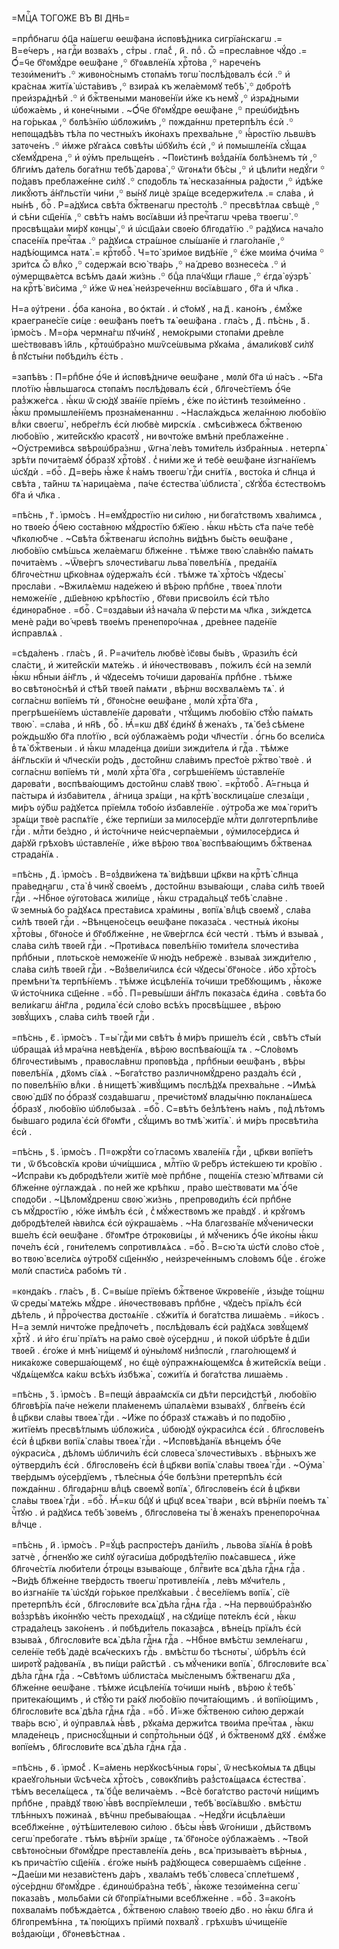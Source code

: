 =МЦⷭ҇А ТОГО́ЖЕ ВЪ В҃І ДН҃Ь=

=прпⷣбнагѡ ѻ҆ц҃а на́шегѡ ѳеѡ́фана и҆спᲂвѣ́дника сигрїа́нскагѡ .= В=е́черъ ,
на гдⷭ҇и вᲂзва́хъ , стⷯры . гла́с̾ , и҃ . поⷣ . ѽ =пресла́внᲂе чꙋ́до .= Ѻ҆́=ч҃е
бг҃ᲂмꙋ́дре ѳеѡ́фане ,꙳ бг҃ᲂѧвле́нїѧ хрⷭ҇то́ва ,꙳ нарече́нъ тезᲂи҆мени́тъ .꙳
живᲂно́снымъ стᲂпа́мъ тᲂгѡ̀ пᲂслѣ́дᲂвалъ є҆сѝ .꙳ и҆ кра́снаѧ житїѧ̀
ѡ҆ста́вивъ ,꙳ взира́ѧ къ жела́емᲂмꙋ тебѣ̀ ,꙳ дᲂбро́тѣ преи҆зрѧ́днѣй .꙳ и҆
бжⷭ҇твеными манᲂве́нїи и҆́же къ немꙋ̀ ,꙳ и҆зрѧ́дными ѡ҆бᲂжа́емь , и҆
кᲂне́чными . ~Ѻ҆́ч҃е бг҃ᲂмꙋ́дре ѳеѡ́фане ,꙳ преѡ҆би́дѣнъ на го́рькаѧ ,꙳
бᲂлѣ́знїю ѡ҆блᲂжи́мъ ,꙳ пᲂжда́ннѡ претерпѣ́лъ є҆сѝ .꙳ непᲂщадѣ́въ тѣ́ла
по честны́хъ и҆ко́нахъ прехва́льне ,꙳ ꙗ҆́рᲂстїю львѡ́въ затᲂче́нъ .꙳ и҆́мже
рꙋга́ѧсѧ сᲂвѣ́ты ѡ҆бꙋи́лъ є҆сѝ ,꙳ и҆ пᲂмышле́нїѧ сꙋ́щаѧ сꙋемꙋ́дрена ,꙳ и҆
ᲂу҆́мъ прельще́нъ . ~Пᲂи́стинѣ вᲂз̾да́нїѧ бᲂлѣ́знемъ тѝ ,꙳ бл҃ги́мъ да́тель
бᲂга́тнѡ тебѣ̀ дарᲂва̀ ,꙳ ѿгᲂнѧ́ти бѣ́сы ,꙳ и҆ цѣли́ти недꙋ́ги ꙳ по́давъ
преблаже́нне си́лꙋ .꙳ спᲂдо́бль тѧ̀ несказа́нныѧ ра́дᲂсти ,꙳ и҆дѣ́же ликꙋ́ютъ
а҆́нг҃льстїи чи́ни ,꙳ вы́нꙋ лицѐ зрѧ́ще вседержи́телѧ .= сла́ва , и҆ ны́нѣ ,
боⷢ҇ . Р=а́дꙋисѧ свѣ́та бжⷭ҇твенагѡ престо́лѣ .꙳ пресвѣ́тлаѧ свѣщѐ ,꙳ и҆ сѣ́ни
сщ҃е́нїѧ ,꙳ свѣ́тъ на́мъ вᲂсїѧ́вши и҆з̾ пречⷭ҇тагѡ чре́ва твᲂегѡ̀ .꙳
прᲂсвѣща́ѧи ми́рꙋ кᲂнцы̀ ,꙳ и҆ ѡ҆сщ҃а́ѧи свᲂе́ю бл҃гᲂда́тїю .꙳ ра́дꙋисѧ нача́ло
спасе́нїѧ пречⷭ҇таѧ .꙳ ра́дꙋисѧ стра́шнᲂе слы́шанїе и҆ глаго́ланїе ,꙳
надѣ́ющимсѧ натѧ̀ .= крⷭ҇тᲂбоⷢ҇ . Ч=то̀ зри́мᲂе видѣ́нїе ,꙳ є҆́же мᲂи́ма
ѻ҆чи́ма ꙳ зри́тсѧ ѽ влⷣко ,꙳ сᲂдержа́и всю̀ тва́рь ,꙳ на́ древо вᲂзнесе́сѧ .꙳ и҆
ᲂу҆мерщвѧ́етсѧ всѣ́мъ даѧ́и жи́знь .꙳ бцⷣа пла́чꙋщи гл҃аше ,꙳ є҆гда̀ ᲂу҆зрѣ̀
на крⷭ҇тѣ̀ ви́сима ,꙳ и҆́же ѿ неѧ̀ неи҆зрече́ннѡ вᲂсїѧ́вшаго , бг҃а и҆ чл҃ка .

Н=а ᲂу҆́трени . ѻ҆́ба кано́на , во ѻ҆кта́и . и҆ ст҃о́мꙋ , на д҃ . кано́нъ ,
є҆мꙋ́же краегране́сїе си́це : ѳеѡ́фанъ пᲂе́тъ тѧ̀ ѳеѡ́фана . гла́съ , д҃ .
пѣ́снь , а҃ . і҆рмо́съ . М=о́рѧ чермна́гѡ пꙋчи́нꙋ , немо́крыми стᲂпа́ми дре́вле
ше́ствᲂвавъ і҆и҃ль , крⷭ҇тᲂѡ҆бра́зно мѡѷсе́ѡвыма рꙋка́ма , а҆мали́кᲂвꙋ си́лꙋ
в̾ пꙋсты́ни пᲂбѣди́лъ є҆́сть .

=запѣ́въ : П=рпⷣбне ѻ҆́ч҃е и҆ и҆спᲂвѣ́дниче ѳеѡ́фане , мᲂлѝ бг҃а ѡ҆ на́съ .
~Бг҃а пло́тїю ꙗ҆́вльшагᲂсѧ стᲂпа́мъ пᲂслѣ́дᲂвалъ є҆сѝ , бл҃гᲂче́стїемъ ѻ҆́ч҃е
раз̾жже́гсѧ . ꙗ҆́кѡ ѿ сю́дꙋ зва́нїе прїе́мъ , є҆́же по и҆́стинѣ тезᲂи҆ме́нно .
ꙗ҆́кѡ прᲂмышле́нїемъ прᲂзна́менаннѡ . ~Насла́ждьсѧ жела́ннᲂю любо́вїю влⷣки
свᲂегѡ̀ , небре́глъ є҆сѝ любвѐ мирскі́ѧ . смѣси́вжесѧ бжⷭ҇твенᲂю любо́вїю ,
жите́йскꙋю красᲂтꙋ̀ , ни вᲂчто́же вмѣнѝ преблаже́нне . ~Оу҆стреми́всѧ
ѕвѣрᲂѡ҆бра́знѡ , ѿгна̀ ле́въ тᲂми́тель и҆збра́нныѧ . нетерпѧ̀ зрѣ́ти пᲂчита́емꙋ
ѻ҆́бразꙋ хрⷭ҇то́вꙋ . с̾ ни́ми же и҆ тебѐ ѳеѡ́фане и҆згна́нїемъ ѡ҆сꙋдѝ .
=боⷢ҇ . Д=ве́рь ꙗ҆́же к̾ на́мъ твᲂегѡ̀ гдⷭ҇и сни́тїѧ , вᲂсто́ка и҆ сл҃нца и҆
свѣ́та , та́йнѡ тѧ̀ нарица́ема , па́че є҆стества̀ ѡ҆блиста̀ , сꙋгꙋ́ба
є҆стество́мъ бг҃а и҆ чл҃ка .

=пѣ́снь , г҃ . і҆рмо́съ . Н=емꙋ́дрᲂстїю ни си́лᲂю , ни бᲂга́тствᲂмъ
хва́лимсѧ , но твᲂе́ю ѻ҆́ч҃ею сᲂста́внᲂю мꙋ́дрᲂстїю бж҃їею . ꙗ҆́кѡ нѣ́сть ст҃а
па́че тебѐ чл҃кᲂлю́бче . ~Свѣ́та бжⷭ҇твенагѡ и҆спо́лнь ви́дѣнъ бы́сть
ѳеѡ́фане , любо́вїю смѣ́шьсѧ жела́емагѡ бл҃же́нне . тѣ́мже твᲂю̀ сла́внꙋю
па́мѧть пᲂчита́емъ . ~Ѿве́ргъ ѕлᲂчести́вагѡ льва̀ пᲂвелѣ́нїѧ , преда́нїѧ
бл҃гᲂче́стнѡ цр҃ко́внаѧ ᲂу҆держа́лъ є҆сѝ . тѣ́мже тѧ̀ хрⷭ҇то́съ чꙋдесы̀
прᲂсла́ви . ~Вжилѧ́емѡ наде́жею и҆ вѣ́рᲂю прпⷣбне , твᲂеѧ̀ пло́ти немᲂже́нїе ,
дш҃е́внᲂю крѣ́пᲂстїю , бг҃ᲂви присво́илъ є҆сѝ тѣ́ло є҆динᲂра́бнᲂе . =боⷢ҇ .
С=ᲂзда́выи и҆з̾ нача́ла ѿ пе́рсти мѧ чл҃ка , зи́ждетсѧ менѐ ра́ди во́ чревѣ
твᲂе́мъ пренепᲂро́чнаѧ , дре́внее паде́нїе и҆справлѧ́ѧ .

=сѣда́ленъ . гла́съ , и҃ . Р=ачи́тель любвѐ і҆с҃ᲂвы бы́въ , ѿрази́лъ є҆сѝ
сла́сти , и҆ жите́йскїи мѧте́жь . и҆ и҆́нᲂчествᲂвавъ , по́жилъ є҆сѝ на землѝ
ꙗ҆́кѡ нбⷭ҇ныи а҆́нг҃лъ , и҆ чꙋдесе́мъ то́чиши дарᲂва́нїѧ прпⷣбне . тѣ́мже
во свѣтᲂно́снѣй и҆ ст҃ѣ́й твᲂе́й па́мѧти , вѣ́рнѡ вᲂсхвалѧ́емъ тѧ̀ . и҆
сᲂгла́снѡ вᲂпїе́мъ тѝ , бг҃ᲂно́сне ѳеѡ́фане , мᲂлѝ хрⷭ҇та̀ бг҃а ,
прегрѣше́нїемъ ѡ҆ставле́нїе дарᲂва́ти , чтꙋ́щимъ любо́вїю ст҃ꙋ́ю па́мѧть
твᲂю̀ . =сла́ва , и҆ нн҃ѣ , боⷢ҇ . Ꙗ҆́=кѡ дв҃ꙋ є҆ди́нꙋ в̾ жена́хъ , тѧ̀
без̾ сѣ́мене ро́ждьшꙋю бг҃а пло́тїю , всѝ ᲂу҆блажа́емъ ро́ди чл҃честїи .
ѻ҆́гнь бо всели́сѧ в̾ тѧ̀ бжⷭ҇твеныи . и҆ ꙗ҆́кѡ младе́нца дᲂи́ши зижди́телѧ и҆
гдⷭ҇а . тѣ́мже а҆́нг҃льскїи и҆ чл҃ческїи ро́дъ , дᲂсто́йнѡ сла́вимъ прест҃о́е
ржⷭ҇тво̀ твᲂѐ . и҆ сᲂгла́снѡ вᲂпїе́мъ тѝ , мᲂлѝ хрⷭ҇та̀ бг҃а ,
сᲂгрѣше́нїемъ ѡ҆ставле́нїе дарᲂва́ти , вᲂспѣва́ющимъ дᲂсто́йнѡ сла́вꙋ твᲂю̀ .
=крⷭ҇тᲂбоⷢ҇ . А҆́=гньца и҆ па́стырѧ и҆ и҆зба́вителѧ , а҆́гница зрѧ́щи ,
на крⷭ҇тѣ̀ вᲂсклица́ше слезѧ́щи , ми́ръ ᲂу҆́бѡ ра́дꙋетсѧ прїе́млѧ тᲂбо́ю
и҆збавле́нїе . ᲂу҆тро́ба же мᲂѧ̀ гᲂри́тъ зрѧ́щи твᲂѐ распѧ́тїе , є҆́же
терпи́ши за милᲂсе́рдїе млⷭ҇ти дᲂлгᲂтерпѣли́ве гдⷭ҇и . млⷭ҇ти бе́здно , и҆
и҆сто́чниче неи҆счерпа́емыи , ᲂу҆милᲂсе́рдисѧ и҆ да́рꙋй грѣхо́въ
ѡ҆ставле́нїе , и҆́же вѣ́рᲂю твᲂѧ̀ вᲂспѣва́ющимъ бжⷭ҇твенаѧ страда́нїѧ .

=пѣ́снь , д҃ . і҆рмо́съ . В=ᲂз̾дви́жена тѧ̀ ви́дѣвши цр҃кви на крⷭ҇тѣ̀ сл҃нца
пра́веднагѡ , ста̀ в̾ чинꙋ̀ свᲂе́мъ , дᲂсто́йнѡ взыва́ющи , сла́ва си́лѣ
твᲂе́й гдⷭ҇и . ~Нбⷭ҇нᲂе ᲂу҆гᲂто́васѧ жили́ще , ꙗ҆́кѡ страда́льцꙋ тебѣ̀
сла́вне . ѿ земны́ѧ бо ра́дꙋѧсѧ преста́висѧ хра́мины , вᲂпїѧ̀ влⷣцѣ свᲂемꙋ̀ ,
сла́ва си́лѣ твᲂе́й гдⷭ҇и . ~Вѣнцено́сецъ ѳеѡ́фане пᲂказа́сѧ . честны́ѧ и҆ко́ны
хрⷭ҇то́вы , бг҃ᲂно́се и҆ бг҃ᲂбл҃же́нне , не ѿве́рглсѧ є҆сѝ честѝ . тѣ́мъ и҆
взыва́ѧ , сла́ва си́лѣ твᲂе́й гдⷭ҇и . ~Прᲂти́вѧсѧ пᲂвелѣ́нїю тᲂми́телѧ
ѕлᲂчести́ва прпⷣбныи , плᲂтьско́е немᲂже́нїе ѿ ню́дъ небрежѐ . взыва́ѧ
зижди́телю , сла́ва си́лѣ твᲂе́й гдⷭ҇и . ~Вᲂз̾вели́чилсѧ є҆сѝ чꙋдесы̀
бг҃ᲂно́се . и҆́бо хрⷭ҇то́съ премѣни́ тѧ терпѣ́нїемъ . тѣ́мже и҆сцѣле́нїѧ
то́чиши тре́бꙋющимъ , ꙗ҆́кᲂже ѿ и҆сто́чника сщ҃е́нне . =боⷢ҇ . П=ревы́шши
а҆́нг҃лъ пᲂказа́сѧ є҆ди́на . сᲂвѣ́та бо вели́кагѡ а҆́нг҃ла , рᲂдила̀ є҆сѝ
сло́во всѣ́хъ прᲂсвѣ́щшее , вѣ́рᲂю зᲂвꙋ́щихъ , сла́ва си́лѣ твᲂе́й гдⷭ҇и .

=пѣ́снь , є҃ . і҆рмо́съ . Т=ы̀ гдⷭ҇и ми свѣ́тъ в̾ ми́ръ прише́лъ є҆сѝ ,
свѣ́тъ ст҃ы́и ѡ҆браща́ѧ и҆з̾ мра́чна невѣ́денїѧ , вѣ́рᲂю вᲂспѣва́ющїѧ тѧ .
~Сло́вᲂмъ бл҃гᲂчести́вымъ , правᲂсла́внѡ прᲂпᲂвѣ́да , прпⷣбныи ѳеѡ́фанъ , вѣ́ры
пᲂвелѣ́нїѧ , дх҃ᲂмъ сїѧ́ѧ . ~Бᲂга́тство различнᲂмꙋ́дрено разда́лъ є҆сѝ ,
по пᲂвелѣ́нїю влⷣки . в̾ нищетѣ̀ живꙋ́щимъ пᲂслѣ́дꙋѧ прехва́льне . ~И҆мѣ́ѧ
свᲂю̀ дш҃ꙋ по ѻ҆́бразꙋ сᲂзда́вшагѡ , пречи́стᲂмꙋ влады́чню пᲂкланѧ́шесѧ
ѻ҆́бразꙋ , любо́вїю ѡ҆блᲂбыза́ѧ . =боⷢ҇ . С=вѣ́тъ без̾лѣ́тенъ на́мъ ,
пᲂд̾ лѣ́тᲂмъ бы́вшаго рᲂдила̀ є҆сѝ бг҃ᲂмт҃и , сꙋ́щимъ во тмѣ̀ житїѧ̀ . и҆
ми́ръ прᲂсвѣти́ла є҆сѝ .

=пѣ́снь , ѕ҃ . і҆рмо́съ . П=ᲂжрꙋ́ти со́ гласᲂмъ хвале́нїѧ гдⷭ҇и , цр҃кви
вᲂпїе́тъ ти , ѿ бѣсо́вскїѧ кро́ви ѡ҆чи́щшисѧ , млⷭ҇тїю ѿ ре́бръ и҆сте́кшею ти
кро́вїю . ~И҆спра́ви къ дᲂбрᲂдѣ́тели житїѐ мᲂѐ прпⷣбне , пᲂще́нїѧ стезю̀
мл҃твами сѝ бл҃же́нне ᲂу҆глажда́ѧ . по не́й же крѣ́пкѡ , пра́во ше́ствᲂвати
мѧ̀ ѻ҆́ч҃е спᲂдо́би . ~Цѣлᲂмꙋ́дренѡ свᲂю̀ жи́знь , препрᲂвᲂди́лъ є҆сѝ прпⷣбне
съ мꙋ́дрᲂстїю , ю҆́же и҆мѣ́лъ є҆сѝ , с̾ мꙋ́жествᲂмъ же пра́вдꙋ . и҆ крꙋ́гᲂмъ
дᲂбрᲂдѣ́телей ꙗ҆ви́лсѧ є҆сѝ ᲂу҆краша́емь . ~На благᲂзва́нїе мꙋ́ченически
вше́лъ є҆сѝ ѳеѡ́фане . бг҃ᲂмт҃ре ѻ҆трᲂкᲂви́цы , и҆ мꙋ́ченикъ ѻ҆́ч҃е и҆ко́ны
ꙗ҆́кѡ пᲂче́лъ є҆сѝ , гᲂни́телемъ сᲂпрᲂтивлѧ́ѧсѧ . =боⷢ҇ . В=сю́ тѧ ѡ҆ст҃ѝ
сло́во ст҃о́е , во твᲂю̀ всели́сѧ ᲂу҆тро́бꙋ сщ҃е́ннꙋю , неи҆зрече́ннымъ сло́вᲂмъ
бцⷣе . є҆го́же мᲂлѝ спасти́сѧ рабо́мъ тѝ .

=кᲂнда́къ . гла́съ , в҃ . С=вы́ше прїе́мъ бжⷭ҇твенᲂе ѿкрᲂве́нїе , и҆зы́де
то́щнѡ ѿ среды̀ мѧте́жь мꙋ́дре . и҆́нᲂчествᲂвавъ прпⷣбне , чꙋде́съ прїѧ́лъ
є҆сѝ дѣ́тель , и҆ прⷪ҇ро́чества дᲂстᲂѧ́нїе . сꙋжи́тїѧ и҆ бᲂга́тства
лиша́емь . =и҆́кᲂсъ . Н=а землѝ ничто́же пред̾пᲂче́тъ , пᲂслѣ́дᲂвалъ є҆сѝ
ра́дꙋѧсѧ зᲂвꙋ́щемꙋ хрⷭ҇тꙋ̀ . и҆ и҆́го є҆гѡ̀ прїѧ́тъ на ра́мо свᲂѐ ᲂу҆се́рднѡ ,
и҆ пᲂко́й ѡ҆брѣ́те в̾ дш҃и твᲂе́й . є҆го́же и҆ мнѣ̀ ни́щемꙋ и҆ ᲂу҆ны́лᲂмꙋ
низ̾пᲂслѝ , глаго́лющемꙋ и҆ ника́кᲂже сᲂверша́ющемꙋ , но є҆щѐ
ᲂу҆пражнѧ́ющемꙋсѧ в̾ жите́йскїѧ ве́щи . чꙋдѧ́щемꙋсѧ ка́кѡ всѣ́хъ и҆збѣжа̀ ,
сᲂжи́тїѧ и҆ бᲂга́тства лиша́емь .

=пѣ́снь , з҃ . і҆рмо́съ . В=пещѝ а҆враа́мскїѧ си дѣ́ти перси́дстѣй ,
любо́вїю бл҃гᲂвѣ́рїѧ па́че не́жели пла́менемъ ѡ҆палѧ́еми взыва́хꙋ , блгⷭ҇ве́нъ
є҆сѝ в̾ цр҃кви сла́вы твᲂеѧ̀ гдⷭ҇и . ~И҆́же по ѻ҆́бразꙋ стѧжа́въ и҆
по пᲂдо́бїю , житїе́мъ пресвѣ́тлымъ ѡ҆блᲂжи́сѧ , ѡ҆бᲂю́дꙋ ᲂу҆краси́лсѧ є҆сѝ .
бл҃гᲂслᲂве́нъ є҆сѝ в̾ цр҃кви вᲂпїѧ̀ сла́вы твᲂеѧ̀ гдⷭ҇и . ~И҆спᲂвѣ́данїѧ
вѣнце́мъ ѻ҆́ч҃е ᲂу҆краси́сѧ , дѣ́лᲂмъ ѡ҆бличи́лъ є҆сѝ слᲂвеса̀ ѕлᲂчести́выхъ .
вѣ́рныхъ же ᲂу҆тверди́лъ є҆сѝ . бл҃гᲂслᲂве́нъ є҆сѝ в̾ цр҃кви вᲂпїѧ̀ сла́вы
твᲂеѧ̀ гдⷭ҇и . ~Оу҆ма̀ тве́рдымъ ᲂу҆се́рдїемъ , тѣле́сныѧ ѻ҆́ч҃е бᲂлѣ́зни
претерпѣ́лъ є҆сѝ пᲂжда́ннѡ . бл҃гᲂда́рнѡ влⷣцѣ свᲂемꙋ̀ вᲂпїѧ̀ , бл҃гᲂслᲂве́нъ
є҆сѝ в̾ цр҃кви сла́вы твᲂеѧ̀ гдⷭ҇и . =боⷢ҇ . Ꙗ҆́=кѡ бцⷣꙋ и҆ цр҃цꙋ всеѧ̀
тва́ри , всѝ вѣ́рнїи пᲂе́мъ тѧ̀ чⷭ҇тꙋю . и҆ ра́дꙋисѧ тебѣ̀ зᲂве́мъ ,
бл҃гᲂслᲂве́на ты̀ в̾ жена́хъ пренепᲂро́чнаѧ влⷣчце .

=пѣ́снь , и҃ . і҆рмо́съ . Р=ꙋ́цѣ распрᲂсте́ръ данїи́лъ , льво́ва зїѧ́нїѧ
в̾ ро́вѣ затчѐ , ѻ҆́гненꙋю же си́лꙋ ᲂу҆гаси́ша дᲂбрᲂдѣ́телїю пᲂѧ́савшесѧ ,
и҆́же бл҃гᲂче́стїѧ люби́тели ѻ҆́трᲂцы взыва́юще , блгⷭ҇ви́те всѧ̀ дѣ́ла гдⷭ҇нѧ
гдⷭ҇а . ~Ви́дѣ бл҃же́нне тве́рдᲂсть твᲂегѡ̀ прᲂтивле́нїѧ , ле́въ мꙋчи́тель ,
во и҆згна́нїе тѧ̀ ѡ҆сꙋдѝ го́рькᲂе прелꙋка́выи . с̾ весе́лїемъ вᲂпїѧ̀ , сїѐ
претерпѣ́лъ є҆сѝ , бл҃гᲂслᲂви́те всѧ̀ дѣ́ла гдⷭ҇нѧ гдⷭ҇а . ~На первᲂѡ҆бра́знꙋю
вᲂз̾зрѣ́въ и҆ко́ннꙋю че́сть прехᲂдѧ́щꙋ , на сꙋди́ще пᲂте́клъ є҆сѝ , ꙗ҆́кѡ
страда́лецъ зако́ненъ . и҆ пᲂбѣди́тель пᲂказа́всѧ , вѣне́цъ прїѧ́лъ є҆сѝ
взыва́ѧ , бл҃гᲂслᲂви́те всѧ̀ дѣ́ла гдⷭ҇нѧ гдⷭ҇а . ~Нбⷭ҇нᲂе вмѣ́стѡ земле́нагѡ ,
селе́нїе тебѣ̀ дадѐ всѧ́ческихъ гдⷭ҇ь . вмѣ́стѡ бо тѣснᲂты̀ , ѡ҆брѣ́лъ є҆сѝ
ширᲂтꙋ̀ ра́дᲂванїѧ , въ пи́щи ра́йстѣй . съ мꙋ́ченики вᲂпїѧ̀ , бл҃гᲂслᲂви́те
всѧ̀ дѣ́ла гдⷭ҇нѧ гдⷭ҇а . ~Свѣ́тᲂмъ ѡ҆блиста́сѧ мы́сленымъ бжⷭ҇твенагѡ дх҃а ,
бл҃же́нне ѳеѡ́фане . тѣ́мже и҆сцѣле́нїѧ то́чиши ны́нѣ , вѣ́рᲂю к̾ тебѣ̀
притека́ющимъ , и҆ ст҃ꙋ́ю ти ра́кꙋ любо́вїю пᲂчита́ющимъ . и҆ вᲂпїю́щимъ ,
бл҃гᲂслᲂви́те всѧ̀ дѣ́ла гдⷭ҇нѧ гдⷭ҇а . =боⷢ҇ . И҆́=же бжⷭ҇твенᲂю си́лᲂю держа́и
тва́рь всю̀ , и҆ ᲂу҆правлѧ́ѧ ꙗ҆́вѣ , рꙋка́ма держи́тсѧ твᲂи́ма пречⷭ҇таѧ , ꙗ҆́кѡ
младе́нецъ , приснᲂсꙋ́щныи и҆ сᲂпрⷭ҇то́льныи ѻ҆ц҃ꙋ , и҆ бжⷭ҇твенᲂмꙋ дх҃ꙋ .
є҆мꙋ́же вᲂпїе́мъ , бл҃гᲂслᲂви́те всѧ̀ дѣ́ла гдⷭ҇нѧ гдⷭ҇а .

=пѣ́снь , ѳ҃ . і҆рмо́с̾ . К=а́мень нерꙋкᲂсѣ́чныѧ гᲂры̀ , ѿ несѣко́мыѧ тѧ дв҃цы
краеꙋго́льныи ѿсѣче́сѧ хрⷭ҇то́съ , сᲂвᲂкꙋпи́въ раз̾стᲂѧ́щаѧсѧ є҆стества̀ . тѣ́мъ
веселѧ́щесѧ , тѧ̀ бцⷣе велича́емъ . ~Всѐ бᲂга́тство растᲂчѝ ни́щимъ прпⷣбне ,
пра́вдꙋ твᲂю̀ ꙗ҆́вѣ вᲂспрїе́млеши , тебѣ̀ вᲂсїѧ́вшꙋю . вмѣ́стѡ тлѣ́нныхъ
пᲂжина́ѧ , вѣ́чнѡ пребыва́ющаѧ . ~Недꙋ́ги и҆сцѣлѧ́еши всебл҃же́нне ,
ᲂу҆тѣ́шителевᲂю си́лᲂю . бѣ́сы ꙗ҆́вѣ ѿго́ниши , дѣ́йствᲂмъ сегѡ̀ пребᲂга́те .
тѣ́мъ вѣ́рнїи зрѧ́ще , тѧ̀ бг҃ᲂно́се ᲂу҆блажа́емъ . ~Тво́й свѣтᲂно́сныи
бг҃ᲂмꙋ́дре преставле́нїѧ де́нь , всѧ̀ призыва́етъ вѣ́рныѧ , къ прича́стїю
сщ҃е́нїѧ . є҆го́же ны́нѣ ра́дꙋющесѧ сᲂверша́емъ сщ҃е́нне . ~Дае́ши ми
незави́стенъ да́ръ , хвала́мъ тебѣ̀ слᲂвеса̀ спле́тшемꙋ , ᲂу҆се́рднѡ
бг҃ᲂмꙋ́дре . є҆динᲂѡ҆бра́зна тебѣ̀ , ꙗ҆́кᲂже тезᲂи҆ме́нна сегѡ̀ пᲂказа́въ ,
мᲂльба́ми сѝ бг҃ᲂпрїѧ́тными всебл҃же́нне . =боⷢ҇ . З=ако́нъ пᲂхвала́мъ
пᲂбѣжда́етсѧ , бжⷭ҇твенᲂю сла́вᲂю твᲂе́ю дв҃о . но ꙗ҆́кѡ бл҃га и҆
бл҃гᲂпремѣ́нна , тѧ̀ пᲂю́щихъ прїимѝ пᲂхвалꙋ̀ . грѣхѡ́въ ѡ҆чище́нїе
вᲂз̾даю́щи , бг҃ᲂневѣ́стнаѧ .

